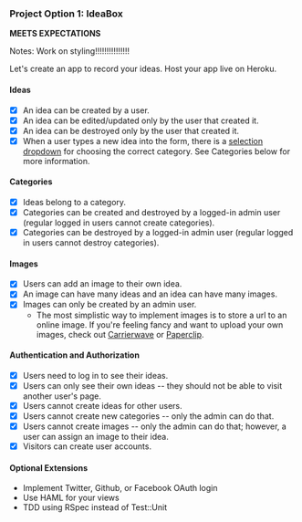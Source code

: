 ### Project Option 1: IdeaBox

**MEETS EXPECTATIONS**

Notes: Work on styling!!!!!!!!!!!!!!!

Let's create an app to record your ideas. Host your app live on Heroku.

#### Ideas

* [X] An idea can be created by a user.
* [X] An idea can be edited/updated only by the user that created it.
* [X] An idea can be destroyed only by the user that created it.
* [X] When a user types a new idea into the form, there is a [selection dropdown](http://guides.rubyonrails.org/form_helpers.html#option-tags-from-a-collection-of-arbitrary-objects) for choosing the correct category. See Categories below for more information.

#### Categories

* [X] Ideas belong to a category.
* [X] Categories can be created and destroyed by a logged-in admin user (regular logged in users cannot create categories).
* [X] Categories can be destroyed by a logged-in admin user (regular logged in users cannot destroy categories).

#### Images

* [X] Users can add an image to their own idea.
* [X] An image can have many ideas and an idea can have many images.
* [X] Images can only be created by an admin user.
  * The most simplistic way to implement images is to store a url to an online image. If you're feeling fancy and want to upload your own images, check out [Carrierwave](https://github.com/carrierwaveuploader/carrierwave) or [Paperclip](https://github.com/thoughtbot/paperclip).

#### Authentication and Authorization

* [X] Users need to log in to see their ideas.
* [X] Users can only see their own ideas -- they should not be able to visit another user's page.
* [X] Users cannot create ideas for other users.
* [X] Users cannot create new categories -- only the admin can do that.
* [X] Users cannot create images -- only the admin can do that; however, a user can assign an image to their idea.
* [X] Visitors can create user accounts.

#### Optional Extensions

* Implement Twitter, Github, or Facebook OAuth login
* Use HAML for your views
* TDD using RSpec instead of Test::Unit
